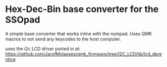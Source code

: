 # Hex-Dec-Bin base converter for the SSOpad
A simple base converter that works inline with the numpad. Uses QMK macros to not send any keycodes to the host computer.

uses the i2c LCD driver ported in at: https://github.com/JarofMolasses/qmk_firmware/tree/I2C_LCD/lib/lcd_dprentice
